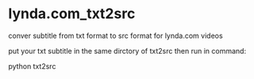 lynda.com_txt2src
=================

conver subtitle from txt format to src format for lynda.com videos

put your txt subtitle in the same dirctory of txt2src then run in command:

python txt2src
